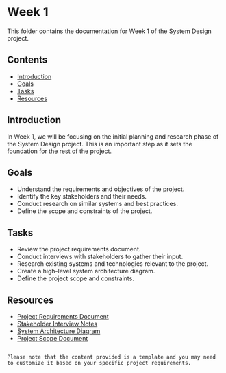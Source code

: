 # Week 1

This folder contains the documentation for Week 1 of the System Design project.

## Contents

- [Introduction](#introduction)
- [Goals](#goals)
- [Tasks](#tasks)
- [Resources](#resources)

## Introduction

In Week 1, we will be focusing on the initial planning and research phase of the System Design project. This is an important step as it sets the foundation for the rest of the project.

## Goals

- Understand the requirements and objectives of the project.
- Identify the key stakeholders and their needs.
- Conduct research on similar systems and best practices.
- Define the scope and constraints of the project.

## Tasks

- Review the project requirements document.
- Conduct interviews with stakeholders to gather their input.
- Research existing systems and technologies relevant to the project.
- Create a high-level system architecture diagram.
- Define the project scope and constraints.

## Resources

- [Project Requirements Document](../README.md)
- [Stakeholder Interview Notes](../Week1/StakeholderInterviewNotes.md)
- [System Architecture Diagram](../Week1/SystemArchitectureDiagram.png)
- [Project Scope Document](../Week1/ProjectScopeDocument.md)

```

Please note that the content provided is a template and you may need to customize it based on your specific project requirements.